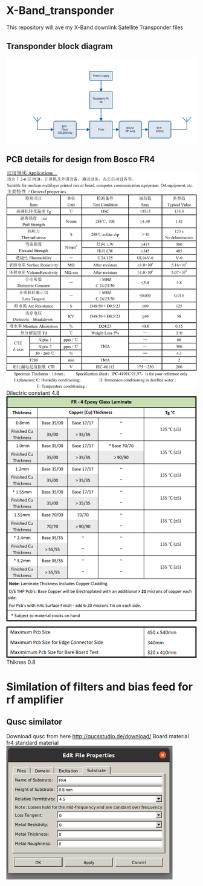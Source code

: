 # X-Band_transponder
This repository will ave my X-Band downlink Satellite Transponder files<br>
## Transponder block diagram
![Transponder](doc/Transponder_hardware_block_diagram.jpg?raw=true "Transponder block diagram")<br>

## PCB details for design from Bosco FR4
![Bosco pcb details](Bosco_pcb_fr4_spek.png?raw=true "Bosco fr4 data sheet")<br>
Dilectric constant 4.8<br>
![Bosco pcb details](Bosco_pcb_fr4_spek_2.png?raw=true "Bosco fr4 data sheet")<br>
Thiknes 0.8<br>
# Similation of filters and bias feed for rf amplifier<br>
## Qusc similator
Download qusc from here http://qucsstudio.de/download/
Board material fr4 standard material
![qusc pcb details](Qusc_document_substrate_settings_for_pcb.png?raw=true "Qusc pcb details")<br>




